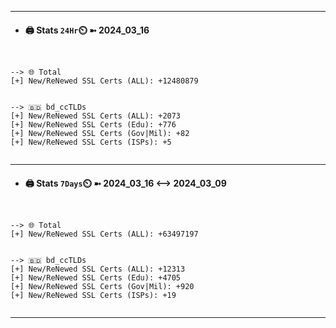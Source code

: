 

---
- #### 🖨️ **Stats** `24Hr`⏲️ ➼ 2024_03_16
```console


--> 🌐 Total
[+] New/ReNewed SSL Certs (ALL): +12480879


--> 🇧🇩 bd_ccTLDs
[+] New/ReNewed SSL Certs (ALL): +2073
[+] New/ReNewed SSL Certs (Edu): +776
[+] New/ReNewed SSL Certs (Gov|Mil): +82
[+] New/ReNewed SSL Certs (ISPs): +5


```

---
- #### 🖨️ **Stats** `7Days`⏲️ ➼ 2024_03_16 <--> 2024_03_09
```console


--> 🌐 Total
[+] New/ReNewed SSL Certs (ALL): +63497197


--> 🇧🇩 bd_ccTLDs
[+] New/ReNewed SSL Certs (ALL): +12313
[+] New/ReNewed SSL Certs (Edu): +4705
[+] New/ReNewed SSL Certs (Gov|Mil): +920
[+] New/ReNewed SSL Certs (ISPs): +19


```

---

